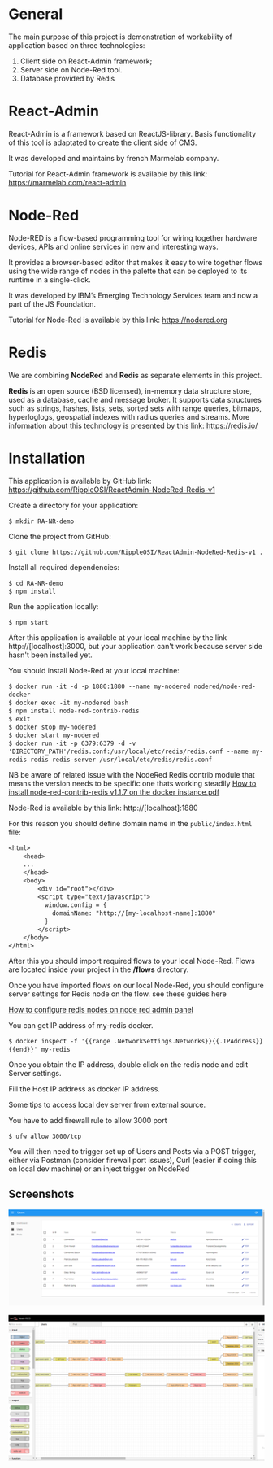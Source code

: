 # General

The main purpose of this project is demonstration of workability of application based on three technologies:
1) Client side on React-Admin framework;
2) Server side on Node-Red tool.
3) Database provided by Redis

# React-Admin

React-Admin is a framework based on ReactJS-library. Basis functionality of this tool is adaptated to create the client side of CMS.

It was developed and maintains by french Marmelab company.

Tutorial for React-Admin framework is available by this link:
https://marmelab.com/react-admin

# Node-Red 

Node-RED is a flow-based programming tool for wiring together hardware devices, APIs and online services in new and interesting ways.
                                                                          
It provides a browser-based editor that makes it easy to wire together flows using the wide range of nodes in the palette that can be deployed to its runtime in a single-click.

It was developed by IBM’s Emerging Technology Services team and now a part of the JS Foundation.

Tutorial for Node-Red is available by this link:
https://nodered.org

# Redis

We are combining **NodeRed** and **Redis** as separate elements in this project.

**Redis** is an open source (BSD licensed), in-memory data structure store, used as a database, cache and message broker. It supports data structures such as strings, hashes, lists, sets, sorted sets with range queries, bitmaps, hyperloglogs, geospatial indexes with radius queries and streams. More information about this technology is presented by this link: https://redis.io/ 
  

# Installation

This application is available by GitHub link:
https://github.com/RippleOSI/ReactAdmin-NodeRed-Redis-v1

Create a directory for your application:
```
$ mkdir RA-NR-demo

```

Clone the project from GitHub:
```
$ git clone https://github.com/RippleOSI/ReactAdmin-NodeRed-Redis-v1 .
```

Install all required dependencies:
```
$ cd RA-NR-demo
$ npm install
```

Run the application locally:
``` 
$ npm start
```

After this application is available at your local machine by the link http://[localhost]:3000, but your application can't work because server side hasn't been installed yet.

You should install Node-Red at your local machine:
``` 
$ docker run -it -d -p 1880:1880 --name my-nodered nodered/node-red-docker
$ docker exec -it my-nodered bash
$ npm install node-red-contrib-redis
$ exit
$ docker stop my-nodered
$ docker start my-nodered
$ docker run -it -p 6379:6379 -d -v 'DIRECTORY_PATH'/redis.conf:/usr/local/etc/redis/redis.conf --name my-redis redis redis-server /usr/local/etc/redis/redis.conf
``` 

NB be aware of related issue with the NodeRed Redis contrib module that means the version needs to be specific one thats working steadily
[How to install node-red-contrib-redis v1.1.7 on the docker instance.pdf](https://github.com/RippleOSI/ReactAdmin-NodeRed-Redis-v1/files/3690339/How.to.install.node-red-contrib-redis.v1.1.7.on.the.docker.instance.pdf)

Node-Red is available by this link: http://[localhost]:1880

For this reason you should define domain name in the `public/index.html` file:

```
<html>
    <head>
    ...
    </head>
    <body>
        <div id="root"></div>
        <script type="text/javascript">
          window.config = {
            domainName: "http://[my-localhost-name]:1880"
          }
        </script>
    </body>
</html>
```

After this you should import required flows to your local Node-Red. Flows are located inside your project in the **/flows** directory.

Once you have imported flows on our local Node-Red, you should configure server settings for Redis node on the flow.
see these guides here

[How to configure redis nodes on node red admin panel](https://github.com/RippleOSI/ReactAdmin-NodeRed-Redis-v1/files/3690347/How.to.configure.redis.nodes.on.node.red.admin.panel.pdf)




You can get IP address of my-redis docker.

```
$ docker inspect -f '{{range .NetworkSettings.Networks}}{{.IPAddress}}{{end}}' my-redis
```

Once you obtain the IP address, double click on the redis node and edit Server settings.

Fill the Host IP address as docker IP address.

Some tips to access local dev server from external source.

You have to add firewall rule to allow 3000 port

```
$ ufw allow 3000/tcp
```

You will then need to trigger set up of Users and Posts via a POST trigger, either via Postman (consider firewall port issues), Curl (easier if doing this on local dev machine) or an inject trigger on NodeRed

## Screenshots

![React Admin demo frontpage for Users ](/img/ReactAdminOnNR.PNG)

![Node Red flows for Users ](/img/NR_flowsforRAdemo.PNG)
